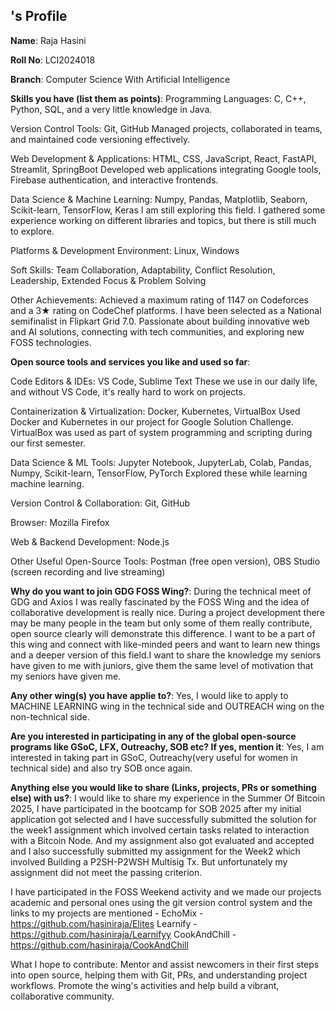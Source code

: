 ## <Namw>'s Profile

**Name**: 
Raja Hasini

**Roll No**:
LCI2024018

**Branch**:
Computer Science With Artificial Intelligence

**Skills you have (list them as points)**:
Programming Languages: C, C++, Python, SQL, and a very little knowledge in Java.

Version Control Tools: Git, GitHub
Managed projects, collaborated in teams, and maintained code versioning effectively.

Web Development & Applications: HTML, CSS, JavaScript, React, FastAPI, Streamlit, SpringBoot
Developed web applications integrating Google tools, Firebase authentication, and interactive frontends.

Data Science & Machine Learning: Numpy, Pandas, Matplotlib, Seaborn, Scikit-learn, TensorFlow, Keras
I am still exploring this field. I gathered some experience working on different libraries and topics, but there is still much to explore.

Platforms & Development Environment: Linux, Windows

Soft Skills: Team Collaboration, Adaptability, Conflict Resolution, Leadership, Extended Focus & Problem Solving

Other Achievements:
Achieved a maximum rating of 1147 on Codeforces and a 3★ rating on CodeChef platforms.
I have been selected as a National semifinalist in Flipkart Grid 7.0.
Passionate about building innovative web and AI solutions, connecting with tech communities, and exploring new FOSS technologies.

**Open source tools and services you like and used so far**:

Code Editors & IDEs:
VS Code, Sublime Text
These we use in our daily life, and without VS Code, it's really hard to work on projects.

Containerization & Virtualization:
Docker, Kubernetes, VirtualBox
Used Docker and Kubernetes in our project for Google Solution Challenge.
VirtualBox was used as part of system programming and scripting during our first semester.

Data Science & ML Tools:
Jupyter Notebook, JupyterLab, Colab, Pandas, Numpy, Scikit-learn, TensorFlow, PyTorch
Explored these while learning machine learning.

Version Control & Collaboration:
Git, GitHub

Browser:
Mozilla Firefox

Web & Backend Development:
Node.js

Other Useful Open-Source Tools:
Postman (free open version), OBS Studio (screen recording and live streaming)

**Why do you want to join GDG FOSS Wing?**: 
During the technical meet of GDG and Axios I was really fascinated by the FOSS Wing and the idea of collaborative development is really nice. During a project development there may be many people in the team but only some of them really contribute, open source clearly will demonstrate this difference. I want to be a part of this wing and connect with like-minded peers and want to learn new things and a deeper version of this field.I want to share the knowledge my seniors have given to me with juniors, give them the same level of motivation that my seniors have given me. 

**Any other wing(s) you have applie to?**:
Yes, I would like to apply to MACHINE LEARNING wing in the technical side and OUTREACH wing on the non-technical side.

**Are you interested in participating in any of the global open-source programs like GSoC, LFX, Outreachy, SOB etc? If yes, mention it**:
Yes, I am interested in taking part in GSoC, Outreachy(very useful for women in technical side) and also try SOB once again.

**Anything else you would like to share (Links, projects, PRs or something else) with us?**:
I would like to share my experience in the Summer Of Bitcoin 2025,
I have participated in the bootcamp for SOB 2025 after my initial application got selected and I have successfully submitted the solution for the week1 assignment which involved certain tasks related to interaction with a Bitcoin Node.
And my assignment also got evaluated and accepted and I also successfully submitted my assignment for the Week2 which involved Building a P2SH-P2WSH Multisig Tx. But unfortunately my assignment did not meet the passing criterion.

I have participated in the FOSS Weekend activity and we made our projects academic and personal ones using the git version control system and 
the links to my projects are mentioned -
EchoMix - https://github.com/hasiniraja/Elites
Learnify - https://github.com/hasiniraja/Learnifyy
CookAndChill - https://github.com/hasiniraja/CookAndChill

What I hope to contribute:
Mentor and assist newcomers in their first steps into open source, helping them with Git, PRs, and understanding project workflows.
Promote the wing's activities and help build a vibrant, collaborative community.


